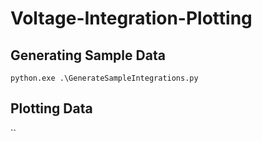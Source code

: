 # Voltage-Integration-Plotting

## Generating Sample Data
`python.exe .\GenerateSampleIntegrations.py`

## Plotting Data
``
